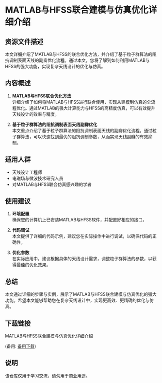 # MATLAB与HFSS联合建模与仿真优化详细介绍

## 资源文件描述

本文详细介绍了MATLAB与HFSS的联合优化方法，并介绍了基于粒子群算法的阻抗调制表面天线的副瓣优化流程。通过本文，您将了解到如何利用MATLAB与HFSS的强大功能，实现复杂天线设计的优化与仿真。

## 内容概述

1. **MATLAB与HFSS联合优化方法**  
   详细介绍了如何将MATLAB与HFSS进行联合使用，实现从建模到仿真的全流程优化。通过MATLAB的强大计算能力与HFSS的高精度仿真，可以有效提升天线设计的效率与精度。

2. **基于粒子群算法的阻抗调制表面天线副瓣优化**  
   本文重点介绍了基于粒子群算法的阻抗调制表面天线的副瓣优化流程。通过粒子群算法，可以快速找到最优的阻抗调制参数，从而实现天线副瓣的有效抑制。

## 适用人群

- 天线设计工程师
- 电磁场与微波技术研究人员
- 对MATLAB与HFSS联合仿真感兴趣的学者

## 使用建议

1. **环境配置**  
   确保您的计算机上已安装MATLAB与HFSS软件，并配置好相应的接口。

2. **代码调试**  
   本文提供了详细的代码示例，建议您在实际操作中进行调试，以确保代码的正确性。

3. **优化参数**  
   在实际应用中，建议根据具体的天线设计需求，调整粒子群算法的参数，以获得最佳的优化效果。

## 总结

本文通过详细的步骤与实例，展示了MATLAB与HFSS联合建模与仿真优化的强大功能。希望本文能够帮助您在复杂天线设计中，实现更高效、更精确的优化与仿真。

## 下载链接
[MATLAB与HFSS联合建模与仿真优化详细介绍](https://pan.quark.cn/s/dcaf30657736) 

(备用: [备用下载](https://pan.baidu.com/s/1X_0X2u-tgPhoMM2ojrZ4sw?pwd=5umb))

## 说明

该仓库仅用于学习交流，请勿用于商业用途。

